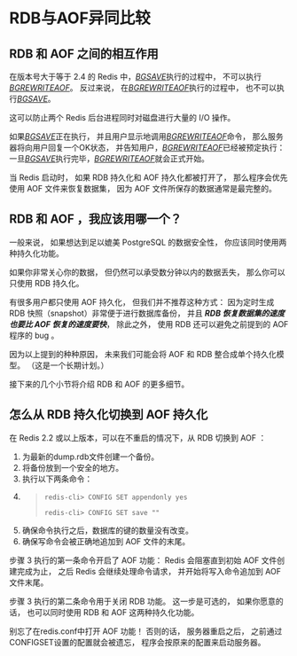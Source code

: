 # RDB与AOF异同比较

## RDB 和 AOF 之间的相互作用

在版本号大于等于 2.4 的 Redis 中，[_BGSAVE_](http://doc.redisfans.com/server/bgsave.html#bgsave)执行的过程中， 不可以执行[_BGREWRITEAOF_](http://doc.redisfans.com/server/bgrewriteaof.html#bgrewriteaof)。 反过来说， 在[_BGREWRITEAOF_](http://doc.redisfans.com/server/bgrewriteaof.html#bgrewriteaof)执行的过程中， 也不可以执行[_BGSAVE_](http://doc.redisfans.com/server/bgsave.html#bgsave)。

这可以防止两个 Redis 后台进程同时对磁盘进行大量的 I/O 操作。

如果[_BGSAVE_](http://doc.redisfans.com/server/bgsave.html#bgsave)正在执行， 并且用户显示地调用[_BGREWRITEAOF_](http://doc.redisfans.com/server/bgrewriteaof.html#bgrewriteaof)命令， 那么服务器将向用户回复一个OK状态， 并告知用户，[_BGREWRITEAOF_](http://doc.redisfans.com/server/bgrewriteaof.html#bgrewriteaof)已经被预定执行： 一旦[_BGSAVE_](http://doc.redisfans.com/server/bgsave.html#bgsave)执行完毕，[_BGREWRITEAOF_](http://doc.redisfans.com/server/bgrewriteaof.html#bgrewriteaof)就会正式开始。

当 Redis 启动时， 如果 RDB 持久化和 AOF 持久化都被打开了， 那么程序会优先使用 AOF 文件来恢复数据集， 因为 AOF 文件所保存的数据通常是最完整的。

## RDB 和 AOF ，我应该用哪一个？

一般来说， 如果想达到足以媲美 PostgreSQL 的数据安全性， 你应该同时使用两种持久化功能。

如果你非常关心你的数据， 但仍然可以承受数分钟以内的数据丢失， 那么你可以只使用 RDB 持久化。

有很多用户都只使用 AOF 持久化， 但我们并不推荐这种方式： 因为定时生成 RDB 快照（snapshot）非常便于进行数据库备份， 并且 _**RDB 恢复数据集的速度也要比 AOF 恢复的速度要快**_， 除此之外， 使用 RDB 还可以避免之前提到的 AOF 程序的 bug 。

因为以上提到的种种原因， 未来我们可能会将 AOF 和 RDB 整合成单个持久化模型。 （这是一个长期计划。）

接下来的几个小节将介绍 RDB 和 AOF 的更多细节。

## 怎么从 RDB 持久化切换到 AOF 持久化

在 Redis 2.2 或以上版本，可以在不重启的情况下，从 RDB 切换到 AOF ：

1. 为最新的dump.rdb文件创建一个备份。
2. 将备份放到一个安全的地方。
3. 执行以下两条命令：
4. > ```
   > redis-cli> CONFIG SET appendonly yes
   >
   > redis-cli> CONFIG SET save ""
   > ```
5. 确保命令执行之后，数据库的键的数量没有改变。
6. 确保写命令会被正确地追加到 AOF 文件的末尾。

步骤 3 执行的第一条命令开启了 AOF 功能： Redis 会阻塞直到初始 AOF 文件创建完成为止， 之后 Redis 会继续处理命令请求， 并开始将写入命令追加到 AOF 文件末尾。

步骤 3 执行的第二条命令用于关闭 RDB 功能。 这一步是可选的， 如果你愿意的话， 也可以同时使用 RDB 和 AOF 这两种持久化功能。

别忘了在redis.conf中打开 AOF 功能！ 否则的话， 服务器重启之后， 之前通过CONFIGSET设置的配置就会被遗忘， 程序会按原来的配置来启动服务器。



